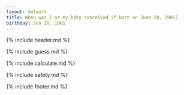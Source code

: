 ```yaml
---
layout: default
title: When was I or my baby conceived if born on June 20, 1901?
birthday: Jun 20, 1901
---
```


{% include header.md %}

{% include guess.md %}

{% include calculate.md %}

{% include safety.md %}

{% include footer.md %}



